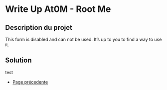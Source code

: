 # Write Up At0M - Root Me

## Description du projet

This form is disabled and can not be used. It’s up to you to find a way to use it.

## Solution
test
* [Page précedente](https://marc-emmanuel9.github.io/Root%20Me/)
